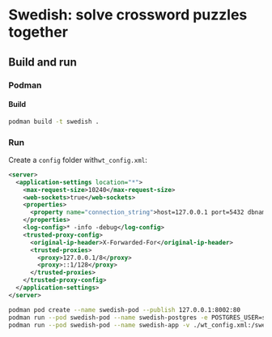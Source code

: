 <!--
SPDX-FileCopyrightText: 2021 Roel Standaert <roel@abittechnical.com>

SPDX-License-Identifier: CC0-1.0
-->

# Swedish: solve crossword puzzles together

## Build and run

### Podman

#### Build

```sh
podman build -t swedish .
```

### Run

Create a `config` folder with`wt_config.xml`:
```xml
<server>
  <application-settings location="*">
    <max-request-size>10240</max-request-size>
    <web-sockets>true</web-sockets>
    <properties>
      <property name="connection_string">host=127.0.0.1 port=5432 dbname=swedish user=swedish password=mypassword</property>
    </properties>
    <log-config>* -info -debug</log-config>
    <trusted-proxy-config>
      <original-ip-header>X-Forwarded-For</original-ip-header>
      <trusted-proxies>
        <proxy>127.0.0.1/8</proxy>
        <proxy>::1/128</proxy>
      </trusted-proxies>
    </trusted-proxy-config>
  </application-settings>
</server>
```

```sh
podman pod create --name swedish-pod --publish 127.0.0.1:8002:80
podman run --pod swedish-pod --name swedish-postgres -e POSTGRES_USER=swedish -e POSTGRES_PASSWORD=mypassword -d postgres
podman run --pod swedish-pod --name swedish-app -v ./wt_config.xml:/swedish/config/wt_config.xml:Z -d swedish
```
